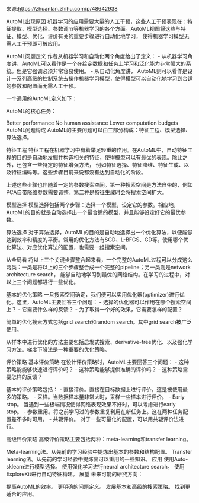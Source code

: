 来源:https://zhuanlan.zhihu.com/p/48642938

AutoML出现原因
机器学习的应用需要大量的人工干预，这些人工干预表现在：特征提取、模型选择、参数调节等机器学习的各个方面。AutoML视图将这些与特征、模型、优化、评价有关的重要步骤进行自动化地学习，
使得机器学习模型无需人工干预即可被应用。

AutoML问题定义
作者从机器学习和自动化两个角度给出了定义： - 从机器学习角度讲，AutoML可以看作是一个在给定数据和任务上学习和泛化能力非常强大的系统。但是它强调必须非常容易使用。 - 从自动化角度讲，
AutoML则可以看作是设计一系列高级的控制系统去操作机器学习模型，使得模型可以自动化地学习到合适的参数和配置而无需人工干预。

一个通用的AutoML定义如下：






AutoML的核心任务：

Better performance
No human assistance
Lower computation budgets
AutoML问题构成
AutoML的主要问题可以由三部分构成：特征工程、模型选择、算法选择。

特征工程
特征工程在机器学习中有着举足轻重的作用。在AutoML中，自动特征工程的目的是自动地发掘并构造相关的特征，使得模型可以有最优的表现。除此之外，还包含一些特定的特征增强方法，
例如特征选择、特征降维、特征生成、以及特征编码等。这些步骤目前来说都没有达到自动化的阶段。

上述这些步骤也伴随着一定的参数搜索空间。第一种搜索空间是方法自带的，例如PCA自带降维参数需要调整。第二种是特征生成时会将搜索空间扩大。

模型选择
模型选择包括两个步骤：选择一个模型，设定它的参数。相应地，AutoML的目的就是自动选择出一个最合适的模型，并且能够设定好它的最优参数。

算法选择
对于算法选择，AutoML的目的是自动地选择出一个优化算法，以便能够达到效率和精度的平衡。常用的优化方法有SGD、L-BFGS、GD等。使用哪个优化算法、对应优化算法的配置，也需要一组搜索空间。

从全局看
将以上三个关键步骤整合起来看，一个完整的AutoML过程可以分成这么两类：一类是将以上的三个步骤整合成一个完整的pipeline；另一类则是network architecture search，
能够自动地学习到最优的网络结构。在学习的过程中，对以上三个问题都进行一些优化。

基本的优化策略
一旦搜索空间确定，我们便可以实用优化器(optimizer)进行优化。这里，AutoML主要回答三个问题： - 选择的优化器可以作用在哪个搜索空间上？ - 它需要什么样的反馈？ - 
为了取得一个好的效果，它需要怎样的配置？

简单的优化搜索方式包括grid search和random search。其中grid search被广泛使用。

从样本中进行优化的方法主要包括启发式搜索、derivative-free优化、以及强化学习方法。梯度下降法是一种重要的优化策略。

评价策略
基本评价策略
在设计评价策略时，AutoML主要回答三个问题： - 这种策略能能够快速进行评价吗？ - 这种策略能够提供准确的评价吗？ - 这种策略需要怎样的反馈？

基本的评价策略包括： - 直接评价。直接在目标数据上进行评价。这是被使用最多的策略。 - 采样。当数据样本量非常大时，采样一些样本进行评价。 - Early stop。
当遇到一些极端情况使得网络表现效果不好时，可以考虑进行early stop。 - 参数重用。将之前学习过的参数重复利用在新任务上。这在两种任务配置差不多时可用。 - 共轭评价。
对于一些可量化的配置，可以用共轭评价法进行。

高级评价策略
高级评价策略主要包括两种：meta-learning和transfer learning。

Meta-learning法。从先前的学习经验中提炼出基本的参数和结构配置。
Transfer learning法。从先前的学习经验中提炼出可以重用的一些知识。
应用
使用Auto-sklearn进行模型选择。
使用强化学习进行neural architecture search。
使用ExploreKit进行自动特征构建。
展望
未来可能的研究方向：

提高AutoML的效率。
更明确的问题定义。
发展基本和高级的搜索策略。
找到更适合的应用。
